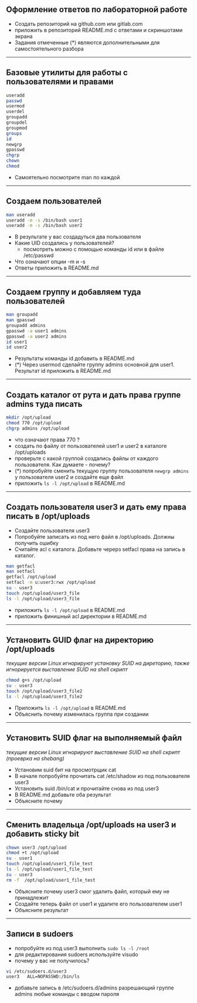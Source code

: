## Оформление ответов по лабораторной работе
* Создать репозиторий на github.com или gitlab.com
* приложить в репозиторий  README.md с ответами и скриншотами экрана
* Задания отмеченные (*) являются дополнительными для самостоятельного разбора

---
## Базовые утилиты для работы с пользователями и правами
```bash
useradd
passwd
usermod
userdel
groupadd
groupdel
groupmod
groups
id
newgrp
gpasswd
chgrp
chown
chmod
```
* Самоятельно посмотрите man по каждой
---

## Создаем пользователей

```bash
man useradd
useradd -m -s /bin/bash user1
useradd -m -s /bin/bash user2 
```
* В результате у вас создадуться два пользователя
* Какие UID создались у пользователей?
    * посмотреть можно с помощью команды id или в файле /etc/passwd
* Что означают опции -m и -s
* Ответы приложить в README.md

---

## Создаем группу и добавляем туда пользователей

```bash
man groupadd
man gpasswd
groupadd admins
gpasswd -a user1 admins
gpasswd -a user2 admins
id user1
id user2
```
* Результаты команды id добавить в README.md
* (*) Через usermod сделайте группу admins основной для  user1. Результат id приложить в README.md

---

## Создать каталог от рута и дать права группе admins туда писать

```bash
mkdir /opt/upload
chmod 770 /opt/upload
chgrp admins /opt/upload
```
* что означают права 770 ?
* создать по файлу от пользователей user1 и user2 в каталоге /opt/uploads
* проверьте с какой группой создались файлы от каждого пользователя. Как думаете - почему?
* (*) попробуйте сменить текущую группу пользователя  ```newgrp admins``` у пользователя user2 и создайте еще файл
* приложить ```ls -l /opt/upload```  в  README.md

---

## Создать пользователя user3 и дать ему права писать в /opt/uploads

* Создайте пользователя user3
* Попробуйте записать из под него файл в /opt/uploads. Должны получить ошибку
* Считайте acl с каталога. Добавьте черерз  setfacl права на запись в каталог.
```bash
man getfacl
man setfacl
getfacl /opt/upload
setfacl -m u:user3:rwx /opt/upload
su - user3
touch /opt/upload/user3_file
ls -l /opt/upload/user3_file
```
* приложить ```ls -l /opt/upload```  в  README.md
* приложить финишный acl  директории в README.md
---

## Установить GUID флаг на директорию /opt/uploads

_текущие версии Linux игнорируют установку SUID на диреторию, также игнорируется выставление SUID на shell скрипт_

```bash
chmod g+s /opt/upload
su - user3
touch /opt/upload/user3_file2
ls -l /opt/upload/user3_file2
```
* Приложить ```ls -l /opt/upload```  в  README.md
* Объяснить почему изменилась группа при создании

---
## Установить  SUID  флаг на выполняемый файл

_текущие версии Linux игнорируют выставление SUID на shell скрипт (проеврка на shebang)_

* Установим suid бит на просмотрщик cat 
* В начале  попробуйте прочитать cat /etc/shadow  из под пользователя user3
* Установить suid /bin/cat и прочитайте снова из под user3
* В README.md добавьте оба результат
* Объясните почему

---
 
 
##  Сменить владельца  /opt/uploads  на user3 и добавить sticky bit
```bash
chown user3 /opt/upload
chmod +t /opt/upload
su - user1
touch /opt/upload/user1_file_test
ls -l /opt/upload/user1_file_test
su - user3
rm -f  /opt/upload/user1_file_test
```
* Объясните почему user3 смог удалить файл, который ему не принадлежит
* Создайте теперь файл от user1 и удалите его пользователем user1
* Объясните результат

---

## Записи в sudoers
* попробуйте из под user3 выполнить ```sudo ls -l /root```
* для редактирования sudoers используйте  visudo
* почему у вас не получилось?
```bash
vi /etc/sudoers.d/user3
user3	ALL=NOPASSWD:/bin/ls
```

* добавьте запись в /etc/sudoers.d/admins разрешающий группе admins любые команды с вводом пароля
